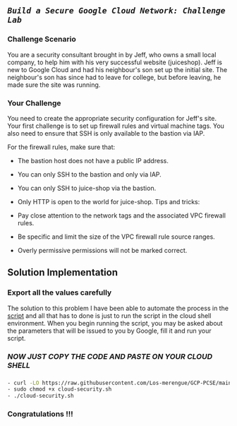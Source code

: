 ## ***```Build a Secure Google Cloud Network: Challenge Lab```***

### Challenge Scenario

You are a security consultant brought in by Jeff, who owns a small local company, to help him with his very successful website (juiceshop). Jeff is new to Google Cloud and had his neighbour's son set up the initial site. The neighbour's son has since had to leave for college, but before leaving, he made sure the site was running.


### Your Challenge

You need to create the appropriate security configuration for Jeff's site. Your first challenge is to set up firewall rules and virtual machine tags. You also need to ensure that SSH is only available to the bastion via IAP.

For the firewall rules, make sure that:

- The bastion host does not have a public IP address.
- You can only SSH to the bastion and only via IAP.
- You can only SSH to juice-shop via the bastion.
- Only HTTP is open to the world for juice-shop.
Tips and tricks:

- Pay close attention to the network tags and the associated VPC firewall rules.
- Be specific and limit the size of the VPC firewall rule source ranges.
- Overly permissive permissions will not be marked correct.


## Solution Implementation

### Export all the values carefully

The solution to this problem I have been able to automate the process in the [script](./secureGCP.sh) and all that has to 
done is just to run the script in the cloud shell environment. When you begin running the script, you may be asked about 
the parameters that will be issued to you by Google, fill it and run your script.

###
###

### ***NOW JUST COPY THE CODE AND PASTE ON YOUR CLOUD SHELL***
###
###

```bash 
- curl -LO https://raw.githubusercontent.com/Los-merengue/GCP-PCSE/main/Implement%20Cloud%20Security%20Fundamentals%20on%20Google%20Cloud%EF%80%BA%20Challenge%20Lab/cloud-security.sh
- sudo chmod +x cloud-security.sh
- ./cloud-security.sh

```

### Congratulations !!!